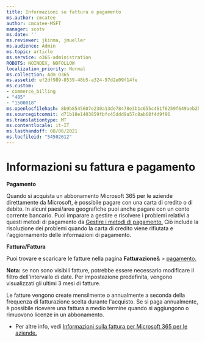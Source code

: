 ```yaml
---
title: Informazioni su fattura e pagamento
ms.author: cmcatee
author: cmcatee-MSFT
manager: scotv
ms.date: ''
ms.reviewer: jkinma, jmueller
ms.audience: Admin
ms.topic: article
ms.service: o365-administration
ROBOTS: NOINDEX, NOFOLLOW
localization_priority: Normal
ms.collection: Adm_O365
ms.assetid: ef2df989-8539-48b5-a324-97d2e09f14fe
ms.custom:
- commerce_billing
- "485"
- "1500018"
ms.openlocfilehash: 8b9b8545607e230a13de78478e3b1c655c461f6259f649aeb2b369d94d2697aa
ms.sourcegitcommit: d71b18e1403859fbfc45ddd9a57c8ab68f4d9f96
ms.translationtype: MT
ms.contentlocale: it-IT
ms.lasthandoff: 08/06/2021
ms.locfileid: "54502612"
---
```

# <a name="invoice-and-payment-information"></a>Informazioni su fattura e pagamento

**Pagamento**

Quando si acquista un abbonamento Microsoft 365 per le aziende direttamente da Microsoft, è possibile pagare con una carta di credito o di debito.  In alcuni paesi/aree geografiche puoi anche pagare con un conto corrente bancario.  Puoi imparare a gestire e risolvere i problemi relativi a questi metodi di pagamento da [Gestire i metodi di pagamento.](/microsoft-365/commerce/billing-and-payments/manage-payment-methods) Ciò include la risoluzione dei problemi quando la carta di credito viene rifiutata e l'aggiornamento delle informazioni di pagamento.

**Fattura/Fattura**

Puoi trovare e scaricare le fatture nella pagina **Fatturazione**&  >  [pagamento.](https://go.microsoft.com/fwlink/p/?linkid=848039)  

**Nota:** se non sono visibili fatture, potrebbe essere necessario modificare il filtro dell'intervallo di date.  Per impostazione predefinita, vengono visualizzati gli ultimi 3 mesi di fatture.

Le fatture vengono create mensilmente o annualmente a seconda della frequenza di fatturazione scelta durante l'acquisto.  Se si paga annualmente, è possibile ricevere una fattura a medio termine quando si aggiungono o rimuovono licenze in un abbonamento.

- Per altre info, vedi [Informazioni sulla fattura per Microsoft 365 per le aziende.](/microsoft-365/commerce/billing-and-payments/understand-your-invoice2)